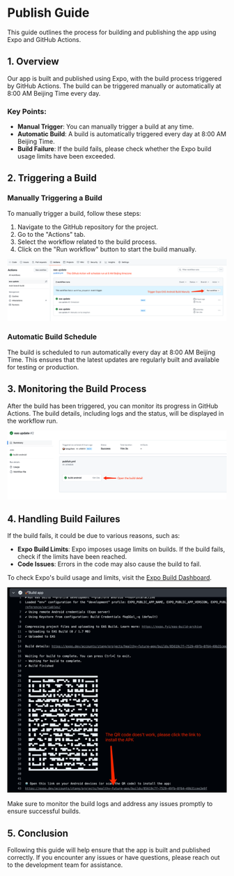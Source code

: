 # Publish Guide

This guide outlines the process for building and publishing the app using Expo and GitHub Actions.

## 1. Overview

Our app is built and published using Expo, with the build process triggered by GitHub Actions. The build can be triggered manually or automatically at 8:00 AM Beijing Time every day.

### Key Points:
- **Manual Trigger**: You can manually trigger a build at any time.
- **Automatic Build**: A build is automatically triggered every day at 8:00 AM Beijing Time.
- **Build Failure**: If the build fails, please check whether the Expo build usage limits have been exceeded.

## 2. Triggering a Build

### Manually Triggering a Build

To manually trigger a build, follow these steps:

1. Navigate to the GitHub repository for the project.
2. Go to the "Actions" tab.
3. Select the workflow related to the build process.
4. Click on the "Run workflow" button to start the build manually.

![Triggering Build](assets/publish/trigger-build.png)

### Automatic Build Schedule

The build is scheduled to run automatically every day at 8:00 AM Beijing Time. This ensures that the latest updates are regularly built and available for testing or production.

## 3. Monitoring the Build Process

After the build has been triggered, you can monitor its progress in GitHub Actions. The build details, including logs and the status, will be displayed in the workflow run.

![Build Details](assets/publish/build-detail.png)

## 4. Handling Build Failures

If the build fails, it could be due to various reasons, such as:

- **Expo Build Limits**: Expo imposes usage limits on builds. If the build fails, check if the limits have been reached.
- **Code Issues**: Errors in the code may also cause the build to fail.

To check Expo's build usage and limits, visit the [Expo Build Dashboard](https://expo.dev).

![Expo Build Link](assets/publish/expo-link.png)

Make sure to monitor the build logs and address any issues promptly to ensure successful builds.

## 5. Conclusion

Following this guide will help ensure that the app is built and published correctly. If you encounter any issues or have questions, please reach out to the development team for assistance.
